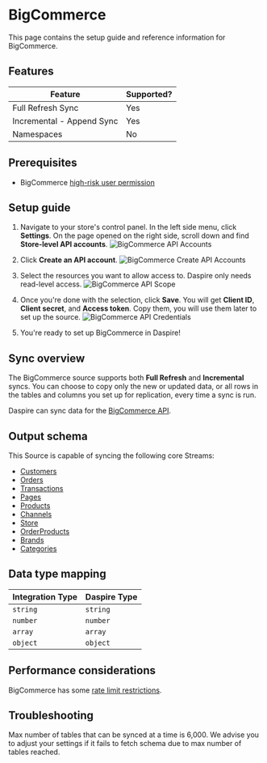 # BigCommerce

This page contains the setup guide and reference information for BigCommerce.

## Features

| Feature | Supported? |
| --- | --- |
| Full Refresh Sync | Yes |
| Incremental - Append Sync | Yes |
| Namespaces | No |

## Prerequisites

* BigCommerce [high-risk user permission](https://support.bigcommerce.com/s/article/User-Permissions?language=en_US#highrisk)

## Setup guide

1. Navigate to your store's control panel. In the left side menu, click **Settings**. On the page opened on the right side, scroll down and find **Store-level API accounts**.
![BigCommerce API Accounts](/assets/images/bigcommerce-settings.jpg "BigCommerce API Accounts")

2. Click **Create an API account**.
![BigCommerce Create API Accounts](/assets/images/bigcommerce-create-api-account.jpg "BigCommerce Create API Accounts")

3. Select the resources you want to allow access to. Daspire only needs read-level access.
![BigCommerce API Scope](/assets/images/bigcommerce-api-scope.jpg "BigCommerce API Scope")

4. Once you're done with the selection, click **Save**. You will get **Client ID**, **Client secret**, and **Access token**. Copy them, you will use them later to set up the source.
![BigCommerce API Credentials](/assets/images/bigcommerce-creds.jpg "BigCommerce API Credentials")

5. You're ready to set up BigCommerce in Daspire!

## Sync overview

The BigCommerce source supports both **Full Refresh** and **Incremental** syncs. You can choose to copy only the new or updated data, or all rows in the tables and columns you set up for replication, every time a sync is run.

Daspire can sync data for the [BigCommerce API](https://developer.bigcommerce.com/api-docs/getting-started/making-requests).

## Output schema

This Source is capable of syncing the following core Streams:

* [Customers](https://developer.bigcommerce.com/api-reference/store-management/customers-v3/customers/customersget)
* [Orders](https://developer.bigcommerce.com/api-reference/store-management/orders/orders/getallorders)
* [Transactions](https://developer.bigcommerce.com/docs/rest-management/transactions#get-transactions)
* [Pages](https://developer.bigcommerce.com/api-reference/store-management/store-content/pages/getallpages)
* [Products](https://developer.bigcommerce.com/api-reference/store-management/catalog/products/getproducts)
* [Channels](https://developer.bigcommerce.com/api-reference/d2298071793d6-get-all-channels)
* [Store](https://developer.bigcommerce.com/docs/rest-management/store-information#get-store-information)
* [OrderProducts](https://developer.bigcommerce.com/api-reference/3b4dfef625708-list-order-products)
* [Brands](https://developer.bigcommerce.com/api-reference/c2610608c20c8-get-all-brands)
* [Categories](https://developer.bigcommerce.com/api-reference/9cc3a53863922-get-all-categories)

## Data type mapping

| Integration Type | Daspire Type |
| --- | --- |
| `string` | `string` |
| `number` | `number` |
| `array` | `array` |
| `object` | `object` |

## Performance considerations

BigCommerce has some [rate limit restrictions](https://developer.bigcommerce.com/api-docs/getting-started/best-practices).

## Troubleshooting

Max number of tables that can be synced at a time is 6,000. We advise you to adjust your settings if it fails to fetch schema due to max number of tables reached.
